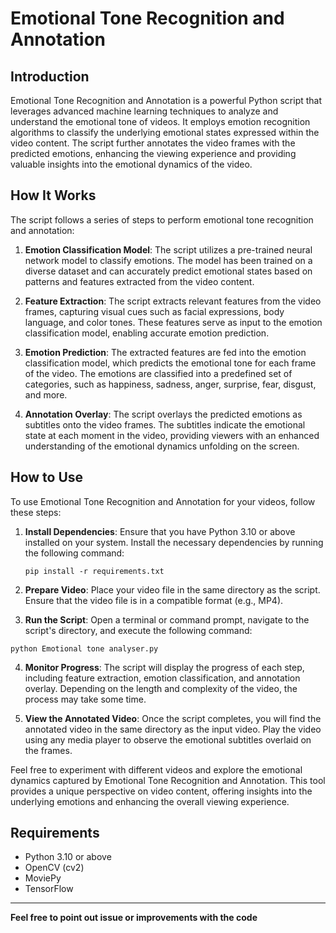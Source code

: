 
# Emotional Tone Recognition and Annotation

## Introduction
Emotional Tone Recognition and Annotation is a powerful Python script that leverages advanced machine learning techniques to analyze and understand the emotional tone of videos. It employs emotion recognition algorithms to classify the underlying emotional states expressed within the video content. The script further annotates the video frames with the predicted emotions, enhancing the viewing experience and providing valuable insights into the emotional dynamics of the video.

## How It Works
The script follows a series of steps to perform emotional tone recognition and annotation:

1. **Emotion Classification Model**: The script utilizes a pre-trained neural network model to classify emotions. The model has been trained on a diverse dataset and can accurately predict emotional states based on patterns and features extracted from the video content.

2. **Feature Extraction**: The script extracts relevant features from the video frames, capturing visual cues such as facial expressions, body language, and color tones. These features serve as input to the emotion classification model, enabling accurate emotion prediction.

3. **Emotion Prediction**: The extracted features are fed into the emotion classification model, which predicts the emotional tone for each frame of the video. The emotions are classified into a predefined set of categories, such as happiness, sadness, anger, surprise, fear, disgust, and more.

4. **Annotation Overlay**: The script overlays the predicted emotions as subtitles onto the video frames. The subtitles indicate the emotional state at each moment in the video, providing viewers with an enhanced understanding of the emotional dynamics unfolding on the screen.

## How to Use
To use Emotional Tone Recognition and Annotation for your videos, follow these steps:

1. **Install Dependencies**: Ensure that you have Python 3.10 or above installed on your system. Install the necessary dependencies by running the following command:

   ```
   pip install -r requirements.txt
   ```


2. **Prepare Video**: Place your video file in the same directory as the script. Ensure that the video file is in a compatible format (e.g., MP4).

3. **Run the Script**: Open a terminal or command prompt, navigate to the script's directory, and execute the following command:
```
python Emotional tone analyser.py
```

4. **Monitor Progress**: The script will display the progress of each step, including feature extraction, emotion classification, and annotation overlay. Depending on the length and complexity of the video, the process may take some time.

5. **View the Annotated Video**: Once the script completes, you will find the annotated video in the same directory as the input video. Play the video using any media player to observe the emotional subtitles overlaid on the frames.

Feel free to experiment with different videos and explore the emotional dynamics captured by Emotional Tone Recognition and Annotation. This tool provides a unique perspective on video content, offering insights into the underlying emotions and enhancing the overall viewing experience.

## Requirements
- Python 3.10 or above
- OpenCV (cv2)
- MoviePy
- TensorFlow

---
**Feel free to point out issue or improvements with the code**

